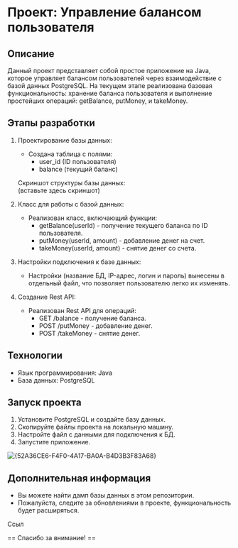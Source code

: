 # Проект: Управление балансом пользователя

## Описание

Данный проект представляет собой простое приложение на Java, которое управляет балансом пользователей через взаимодействие с базой данных PostgreSQL. На текущем этапе реализована базовая функциональность: хранение баланса пользователя и выполнение простейших операций: getBalance, putMoney, и takeMoney.

## Этапы разработки

1. Проектирование базы данных:
   - Создана таблица с полями:
     - user_id (ID пользователя)
     - balance (текущий баланс)
   
   Скриншот структуры базы данных:  
   (вставьте здесь скриншот)

2. Класс для работы с базой данных:
   - Реализован класс, включающий функции:
     - getBalance(userId) - получение текущего баланса по ID пользователя.
     - putMoney(userId, amount) - добавление денег на счет.
     - takeMoney(userId, amount) - снятие денег со счета.

3. Настройки подключения к базе данных:
   - Настройки (название БД, IP-адрес, логин и пароль) вынесены в отдельный файл, что позволяет пользователю легко их изменять.

4. Создание Rest API:
   - Реализован Rest API для операций:
     - GET /balance - получение баланса.
     - POST /putMoney - добавление денег.
     - POST /takeMoney - снятие денег.

## Технологии

- Язык программирования: Java
- База данных: PostgreSQL

## Запуск проекта

1. Установите PostgreSQL и создайте базу данных.
2. Скопируйте файлы проекта на локальную машину.
3. Настройте файл с данными для подключения к БД.
4. Запустите приложение.
   
![{52A36CE6-F4F0-4A17-BA0A-B4D3B3F83A68}](https://github.com/user-attachments/assets/f95149b2-738e-41b4-9049-ee6058164399)



## Дополнительная информация

- Вы можете найти дамп базы данных в этом репозитории.
- Пожалуйста, следите за обновлениями в проекте, функциональность будет расширяться.

Ссыл

== Спасибо за внимание! ==
